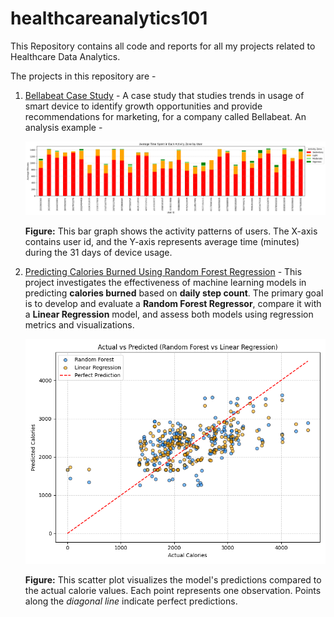 # healthcareanalytics101

This Repository contains all code and reports for all my projects related to Healthcare Data Analytics.

The projects in this repository are -
    
1. [Bellabeat Case Study](fitnesstrends/README.md) - 
    A case study that studies trends in usage of smart device to identify growth opportunities and provide recommendations for marketing, for a company called Bellabeat. An analysis example -

    ![Stacked bar graph of average time spent in each activity zone per user](fitnesstrends/figures/figure_1.png)
    
    **Figure:** This bar graph shows the activity patterns of users. The X-axis contains user id, and the Y-axis represents average time (minutes) during the 31 days of device usage.

2. [Predicting Calories Burned Using Random Forest Regression](ML_algorithms/randomforestmodel.py) -
    This project investigates the effectiveness of machine learning models in predicting **calories burned** based on **daily step count**. The primary goal is to develop and evaluate a **Random Forest Regressor**, compare it with a **Linear Regression** model, and assess both models using regression metrics and visualizations.

    ![Actual vs Predicted values of calories burnt from total steps in a day](ML_algorithms/rf_lr.png) 
   
   **Figure:** This scatter plot visualizes the model's predictions compared to the actual calorie values. Each point represents one observation. Points along the *diagonal line* indicate perfect predictions.



